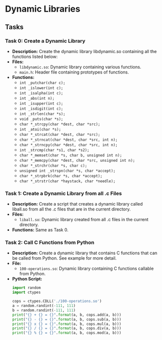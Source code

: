# Dynamic Libraries

## Tasks

### Task 0: Create a Dynamic Library
- **Description:** Create the dynamic library libdynamic.so containing all the functions listed below:
- **Files:**
  - `libdynamic.so`: Dynamic library containing various functions.
  - `main.h`: Header file containing prototypes of functions.
- **Functions:**
  - `int _putchar(char c);`
  - `int _islower(int c);`
  - `int _isalpha(int c);`
  - `int _abs(int n);`
  - `int _isupper(int c);`
  - `int _isdigit(int c);`
  - `int _strlen(char *s);`
  - `void _puts(char *s);`
  - `char *_strcpy(char *dest, char *src);`
  - `int _atoi(char *s);`
  - `char *_strcat(char *dest, char *src);`
  - `char *_strncat(char *dest, char *src, int n);`
  - `char *_strncpy(char *dest, char *src, int n);`
  - `int _strcmp(char *s1, char *s2);`
  - `char *_memset(char *s, char b, unsigned int n);`
  - `char *_memcpy(char *dest, char *src, unsigned int n);`
  - `char *_strchr(char *s, char c);`
  - `unsigned int _strspn(char *s, char *accept);`
  - `char *_strpbrk(char *s, char *accept);`
  - `char *_strstr(char *haystack, char *needle);`

### Task 1: Create a Dynamic Library from all .c Files
- **Description:** Create a script that creates a dynamic library called liball.so from all the .c files that are in the current directory.
- **Files:**
  - `liball.so`: Dynamic library created from all .c files in the current directory.
- **Functions:** Same as Task 0.

### Task 2: Call C Functions from Python
- **Description:** Create a dynamic library that contains C functions that can be called from Python. See example for more detail.
- **File:**
  - `100-operations.so`: Dynamic library containing C functions callable from Python.
- **Python Script:** 
  ```python
  import random
  import ctypes
  
  cops = ctypes.CDLL('./100-operations.so')
  a = random.randint(-111, 111)
  b = random.randint(-111, 111)
  print("{} + {} = {}".format(a, b, cops.add(a, b)))
  print("{} - {} = {}".format(a, b, cops.sub(a, b)))
  print("{} x {} = {}".format(a, b, cops.mul(a, b)))
  print("{} / {} = {}".format(a, b, cops.div(a, b)))
  print("{} % {} = {}".format(a, b, cops.mod(a, b)))
